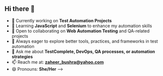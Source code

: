 ## Hi there 👋

- 🔭 Currently working on **Test Automation Projects**
- 🌱 Learning **JavaScript** and **Selenium** to enhance my automation skills
- 👯 Open to collaborating on **Web Automation Testing** and QA-related projects
- 🤔 Always eager to explore better tools, practices, and frameworks in test automation
- 💬 Ask me about **TestComplete, DevOps, QA processes, or automation strategies**
- 📫 Reach me at: **zaheer_bushra@yahoo.com**
- 😄 Pronouns: **She/Her**
-->
